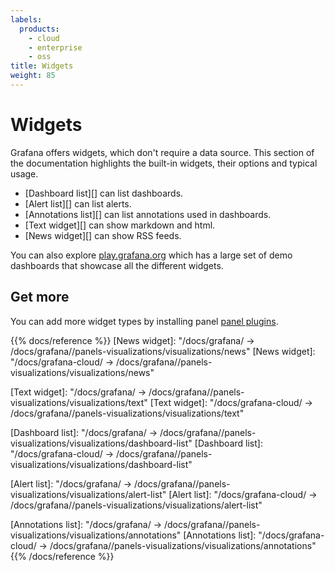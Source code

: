 ```yaml
---
labels:
  products:
    - cloud
    - enterprise
    - oss
title: Widgets
weight: 85
---
```


# Widgets

Grafana offers widgets, which don't require a data source. This section of the documentation highlights the built-in widgets, their options and typical usage.

- [Dashboard list][] can list dashboards.
- [Alert list][] can list alerts.
- [Annotations list][] can list annotations used in dashboards.
- [Text widget][] can show markdown and html.
- [News widget][] can show RSS feeds.

You can also explore [play.grafana.org](https://play.grafana.org) which has a large set of demo dashboards that showcase all the different widgets.

## Get more

You can add more widget types by installing panel [panel plugins](https://grafana.com/grafana/plugins/?type=panel).

{{% docs/reference %}}
[News widget]: "/docs/grafana/ -> /docs/grafana/<GRAFANA VERSION>/panels-visualizations/visualizations/news"
[News widget]: "/docs/grafana-cloud/ -> /docs/grafana/<GRAFANA VERSION>/panels-visualizations/visualizations/news"

[Text widget]: "/docs/grafana/ -> /docs/grafana/<GRAFANA VERSION>/panels-visualizations/visualizations/text"
[Text widget]: "/docs/grafana-cloud/ -> /docs/grafana/<GRAFANA VERSION>/panels-visualizations/visualizations/text"

[Dashboard list]: "/docs/grafana/ -> /docs/grafana/<GRAFANA VERSION>/panels-visualizations/visualizations/dashboard-list"
[Dashboard list]: "/docs/grafana-cloud/ -> /docs/grafana/<GRAFANA VERSION>/panels-visualizations/visualizations/dashboard-list"

[Alert list]: "/docs/grafana/ -> /docs/grafana/<GRAFANA VERSION>/panels-visualizations/visualizations/alert-list"
[Alert list]: "/docs/grafana-cloud/ -> /docs/grafana/<GRAFANA VERSION>/panels-visualizations/visualizations/alert-list"

[Annotations list]: "/docs/grafana/ -> /docs/grafana/<GRAFANA VERSION>/panels-visualizations/visualizations/annotations"
[Annotations list]: "/docs/grafana-cloud/ -> /docs/grafana/<GRAFANA VERSION>/panels-visualizations/visualizations/annotations"
{{% /docs/reference %}}
